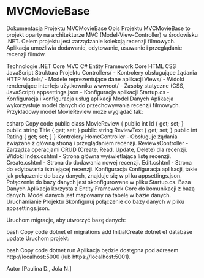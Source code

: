 # MVCMovieBase
Dokumentacja Projektu MVCMovieBase
Opis Projektu
MVCMovieBase to projekt oparty na architekturze MVC (Model-View-Controller) w środowisku .NET. Celem projektu jest zarządzanie kolekcją recenzji filmowych. Aplikacja umożliwia dodawanie, edytowanie, usuwanie i przeglądanie recenzji filmów.

Technologie
.NET Core MVC
C#
Entity Framework Core
HTML
CSS
JavaScript
Struktura Projektu
Controllers/ - Kontrolery obsługujące żądania HTTP
Models/ - Modele reprezentujące dane aplikacji
Views/ - Widoki renderujące interfejs użytkownika
wwwroot/ - Zasoby statyczne (CSS, JavaScript)
appsettings.json - Konfiguracja aplikacji
Startup.cs - Konfiguracja i konfiguracja usług aplikacji
Model Danych
Aplikacja wykorzystuje model danych do przechowywania recenzji filmowych. Przykładowy model MovieReview może wyglądać tak:

csharp
Copy code
public class MovieReview
{
public int Id { get; set; }
public string Title { get; set; }
public string ReviewText { get; set; }
public int Rating { get; set; }
}
Kontrolery
HomeController - Obsługuje żądania związane z główną stroną i przeglądaniem recenzji.
ReviewsController - Zarządza operacjami CRUD (Create, Read, Update, Delete) dla recenzji.
Widoki
Index.cshtml - Strona główna wyświetlająca listę recenzji.
Create.cshtml - Strona do dodawania nowej recenzji.
Edit.cshtml - Strona do edytowania istniejącej recenzji.
Konfiguracja
Konfiguracja aplikacji, takie jak połączenie do bazy danych, znajduje się w pliku appsettings.json.
Połączenie do bazy danych jest skonfigurowane w pliku Startup.cs.
Baza Danych
Aplikacja korzysta z Entity Framework Core do komunikacji z bazą danych.
Model danych jest mapowany na tabelę w bazie danych.
Uruchamianie Projektu
Skonfiguruj połączenie do bazy danych w pliku appsettings.json.

Uruchom migracje, aby utworzyć bazę danych:

bash
Copy code
dotnet ef migrations add InitialCreate
dotnet ef database update
Uruchom projekt:

bash
Copy code
dotnet run
Aplikacja będzie dostępna pod adresem http://localhost:5000 (lub https://localhost:5001).

Autor [Paulina D., Jola N.]
